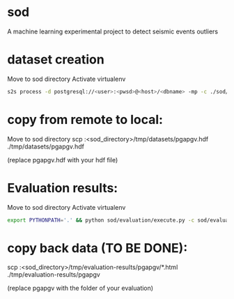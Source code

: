 # sod
A machine learning experimental project to detect seismic events outliers


# dataset creation

Move to sod directory
Activate virtualenv
```bash
s2s process -d postgresql://<user>:<pwsd>@<host>/<dbname> -mp -c ./sod/dataset/executions/oneminutewindows.yaml -p ./sod/dataset/executions/oneminutewindows.py ./tmp/datasets/oneminutewindows.hdf
```

# copy from remote to local:

Move to sod directory
scp <host>:<sod_directory>/tmp/datasets/pgapgv.hdf ./tmp/datasets/pgapgv.hdf

(replace pgapgv.hdf with your hdf file)



# Evaluation results:

Move to sod directory
Activate virtualenv
```bash
export PYTHONPATH='.' && python sod/evaluation/execute.py -c sod/evaluation/executions/<yamlfile>
```


# copy back data (TO BE DONE):

scp <host>:<sod_directory>/tmp/evaluation-results/pgapgv/*.html ./tmp/evaluation-results/pgapgv

(replace pgapgv with the folder of your evaluation)